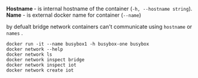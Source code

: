 <b>Hostname </b> - is internal hostname of the container  (`-h, --hostname string`).
<b>Name</b>  - is external docker name for container (`--name`)

by defualt bridge network containers can't communicate using `hostname` or `names`  .

```
docker run -it --name busybox1 -h busybox-one busybox
docker network --help
docker network ls
docker network inspect bridge
docker network inspect iot
docker network create iot
```